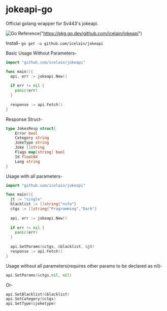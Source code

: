 # jokeapi-go
Official golang wrapper for Sv443's jokeapi.

 ![Go Reference](https://pkg.go.dev/badge/github.com/icelain/jokeapi)("https://pkg.go.dev/github.com/icelain/jokeapi")

Install-
```go get -u github.com/icelain/jokeapi```

Basic Usage Without Parameters-
```go
import "github.com/icelain/jokeapi"

func main(){
  api, err := jokeapi.New()
  
  if err != nil {
  	panic(err)
  }
  
  response := api.Fetch()
}
```
Response Struct-
```go
type JokesResp struct{
	Error bool
	Category string
	JokeType string
	Joke []string
	Flags map[string] bool
	Id float64
	Lang string
}
```

Usage with all parameters-
```go
import "github.com/icelain/jokeapi"

func main(){
  jt := "single"
  blacklist := []string{"nsfw"}
  ctgs := []string{"Programming","Dark"}
  
  api, err := jokeapi.New()
  
  if err != nil {
  	panic(err)
  }
  
  api.SetParams(&ctgs, &blacklist, &jt)
  response := api.Fetch()
}

```
Usage without all parameters(requires other params to be declared as nil)-
```go
api.SetParams(&ctgs,nil, nil)
```
Or-
```go
api.SetBlacklist(&blacklist)
api.SetCategory(&ctgs)
api.SetType(&joketype)
```
